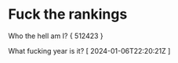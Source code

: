 # Fuck the rankings

Who the hell am I?
{ 512423 }

What fucking year is it?
[ 2024-01-06T22:20:21Z ]
